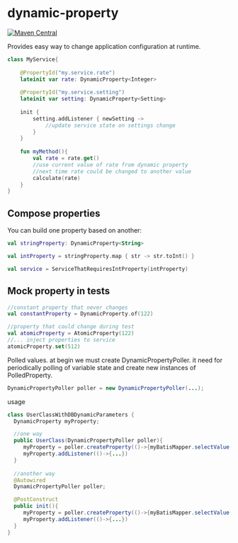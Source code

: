 # dynamic-property
[![Maven Central](https://img.shields.io/maven-central/v/ru.fix/dynamic-property-api.svg)](http://search.maven.org/#search%7Cga%7C1%7Cg%3A%22ru.fix%22)

Provides easy way to change application configuration at runtime.

```kotlin
class MyService{
    
    @PropertyId("my.service.rate")
    lateinit var rate: DynamicProperty<Integer>
    
    @PropertyId("my.service.setting")
    lateinit var setting: DynamicProperty<Setting> 
    
    init {
        setting.addListener { newSetting ->
            //update service state on settings change  
        }
    }
    
    fun myMethod(){
        val rate = rate.get()
        //use current value of rate from dynamic property
        //next time rate could be changed to another value
        calculate(rate)
    }
}
``` 

## Compose properties
You can build one property based on another:
```kotlin
val stringProperty: DynamicProperty<String>

val intProperty = stringProperty.map { str -> str.toInt() }

val service = ServiceThatRequiresIntProperty(intProperty)
```

## Mock property in tests
```kotlin
//constant property that never changes
val constantProperty = DynamicProperty.of(122)

//property that could change during test
val atomicProperty = AtomicProperty(122)
//... inject properties to service
atomicProperty.set(512)
```

Polled values.
at begin we must create DynamicPropertyPoller.
it need for periodically polling of variable state and create new
instances of PolledProperty.  
```java
DynamicPropertyPoller poller = new DynamicPropertyPoller(...);
```

usage
```java
class UserClassWithDBDynamicParameters {
  DynamicProperty myProperty;

  //one way
  public UserClass(DynamicPropertyPoller poller){
     myProperty = poller.createProperty(()->{myBatisMapper.selectValue(...)})
     myProperty.addListener(()->{...})
  }
  
  //another way  
  @Autowired
  DynamicPropertyPoller poller;

  @PostConstruct
  public init(){
     myProperty = poller.createProperty(()->{myBatisMapper.selectValue(...)})
     myProperty.addListener(()->{...})
  }
}
```
